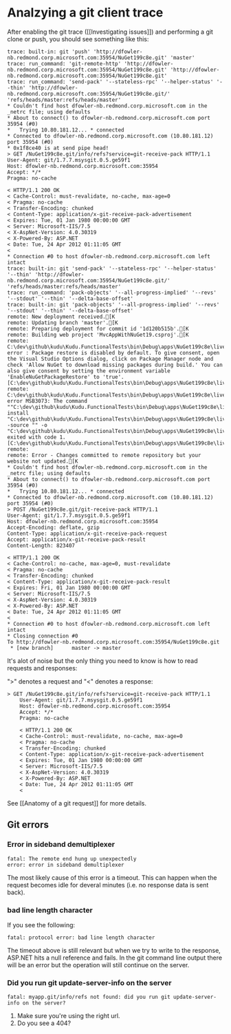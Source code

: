 # Analzying a git client trace


After enabling the git trace ([[Investigating issues]]) and performing a git clone or push, you should see something like this:

    trace: built-in: git 'push' 'http://dfowler-nb.redmond.corp.microsoft.com:35954/NuGet199c8e.git' 'master'
    trace: run_command: 'git-remote-http' 'http://dfowler-nb.redmond.corp.microsoft.com:35954/NuGet199c8e.git' 'http://dfowler-nb.redmond.corp.microsoft.com:35954/NuGet199c8e.git'
    trace: run_command: 'send-pack' '--stateless-rpc' '--helper-status' '--thin' 'http://dfowler-nb.redmond.corp.microsoft.com:35954/NuGet199c8e.git/' 'refs/heads/master:refs/heads/master'
    * Couldn't find host dfowler-nb.redmond.corp.microsoft.com in the _netrc file; using defaults
    * About to connect() to dfowler-nb.redmond.corp.microsoft.com port 35954 (#0)
    *   Trying 10.80.181.12... * connected
    * Connected to dfowler-nb.redmond.corp.microsoft.com (10.80.181.12) port 35954 (#0)
    * 0x1f8ce40 is at send pipe head!
    > GET /NuGet199c8e.git/info/refs?service=git-receive-pack HTTP/1.1
    User-Agent: git/1.7.7.msysgit.0.5.ge59f1
    Host: dfowler-nb.redmond.corp.microsoft.com:35954
    Accept: */*
    Pragma: no-cache

    < HTTP/1.1 200 OK
    < Cache-Control: must-revalidate, no-cache, max-age=0
    < Pragma: no-cache
    < Transfer-Encoding: chunked
    < Content-Type: application/x-git-receive-pack-advertisement
    < Expires: Tue, 01 Jan 1980 00:00:00 GMT
    < Server: Microsoft-IIS/7.5
    < X-AspNet-Version: 4.0.30319
    < X-Powered-By: ASP.NET
    < Date: Tue, 24 Apr 2012 01:11:05 GMT
    < 
    * Connection #0 to host dfowler-nb.redmond.corp.microsoft.com left intact
    trace: built-in: git 'send-pack' '--stateless-rpc' '--helper-status' '--thin' 'http://dfowler-nb.redmond.corp.microsoft.com:35954/NuGet199c8e.git/' 'refs/heads/master:refs/heads/master'
    trace: run_command: 'pack-objects' '--all-progress-implied' '--revs' '--stdout' '--thin' '--delta-base-offset'
    trace: built-in: git 'pack-objects' '--all-progress-implied' '--revs' '--stdout' '--thin' '--delta-base-offset'
    remote: New deployment received.[K
    remote: Updating branch 'master'.[K
    remote: Preparing deployment for commit id '1d120b515b'.[K
    remote: Building web project 'MvcAppWithNuGet19.csproj'.[K
    remote: C:\dev\github\kudu\Kudu.FunctionalTests\bin\Debug\apps\NuGet199c8e\live\repository\.nuget\nuget.targets(58,9): error : Package restore is disabled by default. To give consent, open the Visual Studio Options dialog, click on Package Manager node and check 'Allow NuGet to download missing packages during build.' You can also give consent by setting the environment variable 'EnableNuGetPackageRestore' to 'true'. [C:\dev\github\kudu\Kudu.FunctionalTests\bin\Debug\apps\NuGet199c8e\live\repository\MvcAppWithNuGet19\MvcAppWithNuGet19.csproj][K
    remote: C:\dev\github\kudu\Kudu.FunctionalTests\bin\Debug\apps\NuGet199c8e\live\repository\.nuget\nuget.targets(58,9): error MSB3073: The command ""C:\dev\github\kudu\Kudu.FunctionalTests\bin\Debug\apps\NuGet199c8e\live\repository\.nuget\nuget.exe" install "C:\dev\github\kudu\Kudu.FunctionalTests\bin\Debug\apps\NuGet199c8e\live\repository\MvcAppWithNuGet19\packages.config" -source "" -o "C:\dev\github\kudu\Kudu.FunctionalTests\bin\Debug\apps\NuGet199c8e\live\repository\packages"" exited with code 1. [C:\dev\github\kudu\Kudu.FunctionalTests\bin\Debug\apps\NuGet199c8e\live\repository\MvcAppWithNuGet19\MvcAppWithNuGet19.csproj][K
    remote: 
    remote: Error - Changes committed to remote repository but your website not updated.[K
    * Couldn't find host dfowler-nb.redmond.corp.microsoft.com in the _netrc file; using defaults
    * About to connect() to dfowler-nb.redmond.corp.microsoft.com port 35954 (#0)
    *   Trying 10.80.181.12... * connected
    * Connected to dfowler-nb.redmond.corp.microsoft.com (10.80.181.12) port 35954 (#0)
    > POST /NuGet199c8e.git/git-receive-pack HTTP/1.1
    User-Agent: git/1.7.7.msysgit.0.5.ge59f1
    Host: dfowler-nb.redmond.corp.microsoft.com:35954
    Accept-Encoding: deflate, gzip
    Content-Type: application/x-git-receive-pack-request
    Accept: application/x-git-receive-pack-result
    Content-Length: 823407

    < HTTP/1.1 200 OK
    < Cache-Control: no-cache, max-age=0, must-revalidate
    < Pragma: no-cache
    < Transfer-Encoding: chunked
    < Content-Type: application/x-git-receive-pack-result
    < Expires: Fri, 01 Jan 1980 00:00:00 GMT
    < Server: Microsoft-IIS/7.5
    < X-AspNet-Version: 4.0.30319
    < X-Powered-By: ASP.NET
    < Date: Tue, 24 Apr 2012 01:11:05 GMT
    < 
    * Connection #0 to host dfowler-nb.redmond.corp.microsoft.com left intact
    * Closing connection #0
    To http://dfowler-nb.redmond.corp.microsoft.com:35954/NuGet199c8e.git
     * [new branch]      master -> master


It's alot of noise but the only thing you need to know is how to read requests and responses:

 ">" denotes a request and "<" denotes a response:

    > GET /NuGet199c8e.git/info/refs?service=git-receive-pack HTTP/1.1
        User-Agent: git/1.7.7.msysgit.0.5.ge59f1
        Host: dfowler-nb.redmond.corp.microsoft.com:35954
        Accept: */*
        Pragma: no-cache

        < HTTP/1.1 200 OK
        < Cache-Control: must-revalidate, no-cache, max-age=0
        < Pragma: no-cache
        < Transfer-Encoding: chunked
        < Content-Type: application/x-git-receive-pack-advertisement
        < Expires: Tue, 01 Jan 1980 00:00:00 GMT
        < Server: Microsoft-IIS/7.5
        < X-AspNet-Version: 4.0.30319
        < X-Powered-By: ASP.NET
        < Date: Tue, 24 Apr 2012 01:11:05 GMT
        <

See [[Anatomy of a git request]] for more details.

## Git errors

### Error in sideband demultiplexer

    fatal: The remote end hung up unexpectedly
    error: error in sideband demultiplexer

The most likely cause of this error is a timeout. This can happen when the request becomes idle for deveral minutes (i.e. no response data is sent back).

### bad line length character

If you see the following:

    fatal: protocol error: bad line length character

The timeout above is still relevant but when we try to write to the response, ASP.NET hits a null reference and fails. In the git command line output there will be an error but the operation will still continue on the server.

### Did you run git update-server-info on the server

    fatal: myapp.git/info/refs not found: did you run git update-server-info on the server?

1. Make sure you're using the right url.
2. Do you see a 404?
